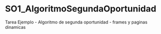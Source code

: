 # SO1_AlgoritmoSegundaOportunidad
Tarea Ejemplo - Algoritmo de segunda oportunidad - frames y paginas dinamicas
